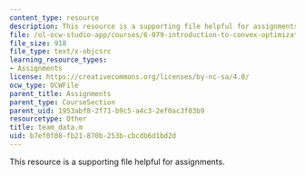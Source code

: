 ```yaml
---
content_type: resource
description: This resource is a supporting file helpful for assignments.
file: /ol-ocw-studio-app/courses/6-079-introduction-to-convex-optimization-fall-2009/b7ef0f08fb21870b253bcbcdb6d1bd2d_team_data.m
file_size: 918
file_type: text/x-objcsrc
learning_resource_types:
- Assignments
license: https://creativecommons.org/licenses/by-nc-sa/4.0/
ocw_type: OCWFile
parent_title: Assignments
parent_type: CourseSection
parent_uid: 1953abf8-2f71-b9c5-a4c3-2ef0ac3f03b9
resourcetype: Other
title: team_data.m
uid: b7ef0f08-fb21-870b-253b-cbcdb6d1bd2d
---
```

This resource is a supporting file helpful for assignments.